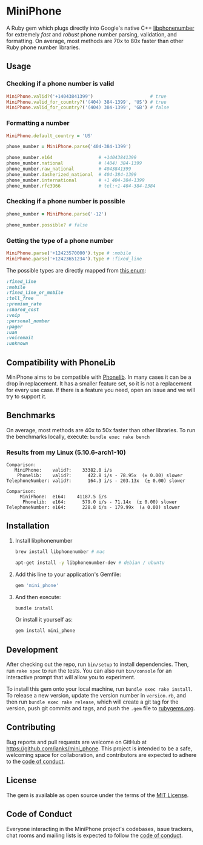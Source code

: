 # MiniPhone

A Ruby gem which plugs directly into Google's native C++
[libphonenumber](https://github.com/google/libphonenumber) for extremely
_fast_ and _robust_ phone number parsing, validation, and formatting. On
average, most methods are 70x to 80x faster than other Ruby phone number
libraries.

## Usage

### Checking if a phone number is valid

```ruby
MiniPhone.valid?('+14043841399')                     # true
MiniPhone.valid_for_country?('(404) 384-1399', 'US') # true
MiniPhone.valid_for_country?('(404) 384-1399', 'GB') # false
```

### Formatting a number

```ruby
MiniPhone.default_country = 'US'

phone_number = MiniPhone.parse('404-384-1399')

phone_number.e164                 # +14043841399
phone_number.national             # (404) 384-1399
phone_number.raw_national         # 4043841399
phone_number.dasherized_national  # 404-384-1399
phone_number.international        # +1 404-384-1399
phone_number.rfc3966              # tel:+1-404-384-1384
```

### Checking if a phone number is possible

```ruby
phone_number = MiniPhone.parse('-12')

phone_number.possible? # false
```

### Getting the type of a phone number

```ruby
MiniPhone.parse('+12423570000').type # :mobile
MiniPhone.parse('+12423651234').type # :fixed_line
```

The possible types are directly mapped from [this
enum](https://github.com/google/libphonenumber/blob/4e9954edea7cf263532c5dd3861a801104c3f012/cpp/src/phonenumbers/phonenumberutil.h#L91):

```ruby
:fixed_line
:mobile
:fixed_line_or_mobile
:toll_free
:premium_rate
:shared_cost
:voip
:personal_number
:pager
:uan
:voicemail
:unknown
```

## Compatibility with PhoneLib

MiniPhone aims to be compatible with
[Phonelib](https://github.com/daddyz/phonelib). In many cases it can be a
drop in replacement. It has a smaller feature set, so it is not a
replacement for every use case. If there is a feature you need, open
an issue and we will try to support it.

## Benchmarks

On average, most methods are 40x to 50x faster than other libraries. To run
the benchmarks locally, execute: `bundle exec rake bench`

### Results from my Linux (5.10.6-arch1-10)

```
Comparison:
   MiniPhone:    valid?:    33382.0 i/s
    Phonelib:    valid?:      422.8 i/s - 78.95x  (± 0.00) slower
TelephoneNumber: valid?:      164.3 i/s - 203.13x  (± 0.00) slower

Comparison:
     MiniPhone:  e164:    41187.5 i/s
      Phonelib:  e164:      579.0 i/s - 71.14x  (± 0.00) slower
TelephoneNumber: e164:      228.8 i/s - 179.99x  (± 0.00) slower
```

## Installation

1. Install libphonenumber

   ```sh
   brew install libphonenumber # mac
   ```

   ```sh
   apt-get install -y libphonenumber-dev # debian / ubuntu
   ```

2. Add this line to your application's Gemfile:

   ```ruby
   gem 'mini_phone'
   ```

3. And then execute:

   ```sh
   bundle install
   ```

   Or install it yourself as:

   ```sh
   gem install mini_phone
   ```

## Development

After checking out the repo, run `bin/setup` to install dependencies. Then,
run `rake spec` to run the tests. You can also run `bin/console` for an
interactive prompt that will allow you to experiment.

To install this gem onto your local machine, run `bundle exec rake install`.
To release a new version, update the version number in `version.rb`, and then
run `bundle exec rake release`, which will create a git tag for the version,
push git commits and tags, and push the `.gem` file to
[rubygems.org](https://rubygems.org).

## Contributing

Bug reports and pull requests are welcome on GitHub at
https://github.com/ianks/mini_phone. This project is intended to be a
safe, welcoming space for collaboration, and contributors are expected to
adhere to the [code of
conduct](https://github.com/ianks/mini_phone/blob/master/CODE_OF_CONDUCT.md).

## License

The gem is available as open source under the terms of the [MIT
License](https://opensource.org/licenses/MIT).

## Code of Conduct

Everyone interacting in the MiniPhone project's codebases, issue trackers,
chat rooms and mailing lists is expected to follow the [code of
conduct](https://github.com/ianks/mini_phone/blob/master/CODE_OF_CONDUCT.md).

